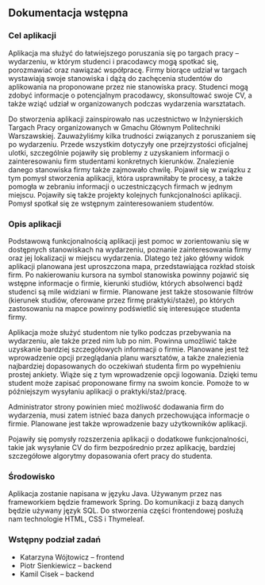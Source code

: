 ## Dokumentacja wstępna

### Cel aplikacji
Aplikacja ma służyć do łatwiejszego poruszania się po targach pracy – wydarzeniu, w którym studenci i pracodawcy mogą spotkać się, porozmawiać oraz nawiązać współpracę. Firmy biorące udział w targach wystawiają swoje stanowiska i dążą do zachęcenia studentów do aplikowania na proponowane przez nie stanowiska pracy. Studenci mogą zdobyć informacje o potencjalnym pracodawcy, skonsultować swoje CV, a także wziąć udział w organizowanych podczas wydarzenia warsztatach. 

Do stworzenia aplikacji zainspirowało nas uczestnictwo w Inżynierskich Targach Pracy organizowanych w Gmachu Głównym Politechniki Warszawskiej. Zauważyliśmy kilka trudności związanych z poruszaniem się po wydarzeniu. Przede wszystkim dotyczyły one przejrzystości oficjalnej ulotki, szczególnie pojawiły się problemy z uzyskaniem informacji o zainteresowaniu firm studentami konkretnych kierunków. Znalezienie danego stanowiska firmy także zajmowało chwilę. Pojawił się w związku z tym pomysł stworzenia aplikacji, która usprawniłaby te procesy, a także pomogła w zebraniu informacji o uczestniczących firmach w jednym miejscu. Pojawiły się także projekty kolejnych funkcjonalności aplikacji. Pomysł spotkał się ze wstępnym zainteresowaniem studentów. 

### Opis aplikacji
Podstawową funkcjonalnością aplikacji jest pomoc w zorientowaniu się w dostępnych stanowiskach na wydarzeniu, poznanie zainteresowania firmy oraz jej lokalizacji w miejscu wydarzenia. Dlatego też jako główny widok aplikacji planowana jest uproszczona mapa, przedstawiająca rozkład stoisk firm. Po nakierowaniu kursora na symbol stanowiska powinny pojawić się wstępne informacje o firmie, kierunki studiów, których absolwenci bądź studenci są mile widziani w firmie. Planowane jest także stosowanie filtrów (kierunek studiów, oferowane przez firmę praktyki/staże), po których zastosowaniu na mapce powinny podświetlić się interesujące studenta firmy. 

Aplikacja może służyć studentom nie tylko podczas przebywania na wydarzeniu, ale także przed nim lub po nim. Powinna umożliwić także uzyskanie bardziej szczegółowych informacji o firmie. Planowane jest też wprowadzenie opcji przeglądania planu warsztatów, a także znalezienia najbardziej dopasowanych do oczekiwań studenta firm po wypełnieniu prostej ankiety. Wiąże się z tym wprowadzenie opcji logowania. Dzięki temu student może zapisać proponowane firmy na swoim koncie. Pomoże to w późniejszym wysyłaniu aplikacji o praktyki/staż/pracę. 

Administrator strony powinien mieć możliwość dodawania firm do wydarzenia, musi zatem istnieć baza danych przechowująca informacje o firmie. Planowane jest także wprowadzenie bazy użytkowników aplikacji. 

Pojawiły się pomysły rozszerzenia aplikacji o dodatkowe funkcjonalności, takie jak wysyłanie CV do firm bezpośrednio przez aplikację, bardziej szczegółowe algorytmy dopasowania ofert pracy do studenta. 

### Środowisko
Aplikacja zostanie napisana w języku Java. Używanym przez nas frameworkiem będzie framework Spring. Do komunikacji z bazą danych będzie używany język SQL. Do stworzenia części frontendowej posłużą nam technologie HTML, CSS i Thymeleaf. 

### Wstępny podział zadań
* Katarzyna Wójtowicz – frontend 
* Piotr Sienkiewicz – backend 
* Kamil Cisek – backend 
